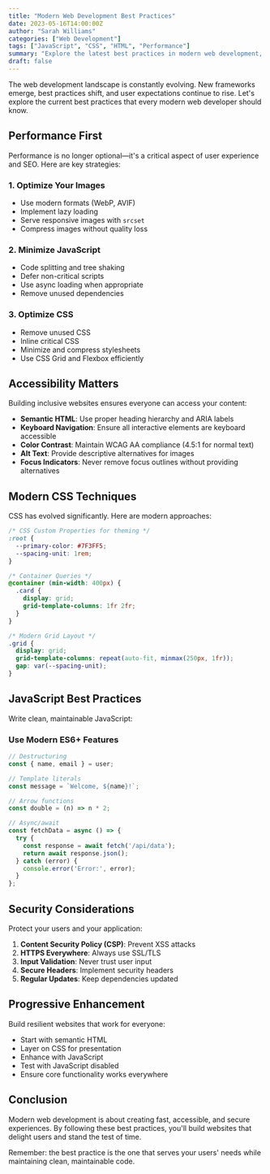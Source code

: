 ```yaml
---
title: "Modern Web Development Best Practices"
date: 2023-05-16T14:00:00Z
author: "Sarah Williams"
categories: ["Web Development"]
tags: ["JavaScript", "CSS", "HTML", "Performance"]
summary: "Explore the latest best practices in modern web development, from performance optimization to accessibility."
draft: false
---
```


The web development landscape is constantly evolving. New frameworks emerge, best practices shift, and user expectations continue to rise. Let's explore the current best practices that every modern web developer should know.

## Performance First

Performance is no longer optional—it's a critical aspect of user experience and SEO. Here are key strategies:

### 1. Optimize Your Images
- Use modern formats (WebP, AVIF)
- Implement lazy loading
- Serve responsive images with `srcset`
- Compress images without quality loss

### 2. Minimize JavaScript
- Code splitting and tree shaking
- Defer non-critical scripts
- Use async loading when appropriate
- Remove unused dependencies

### 3. Optimize CSS
- Remove unused CSS
- Inline critical CSS
- Minimize and compress stylesheets
- Use CSS Grid and Flexbox efficiently

## Accessibility Matters

Building inclusive websites ensures everyone can access your content:

- **Semantic HTML**: Use proper heading hierarchy and ARIA labels
- **Keyboard Navigation**: Ensure all interactive elements are keyboard accessible
- **Color Contrast**: Maintain WCAG AA compliance (4.5:1 for normal text)
- **Alt Text**: Provide descriptive alternatives for images
- **Focus Indicators**: Never remove focus outlines without providing alternatives

## Modern CSS Techniques

CSS has evolved significantly. Here are modern approaches:

```css
/* CSS Custom Properties for theming */
:root {
  --primary-color: #7F3FF5;
  --spacing-unit: 1rem;
}

/* Container Queries */
@container (min-width: 400px) {
  .card {
    display: grid;
    grid-template-columns: 1fr 2fr;
  }
}

/* Modern Grid Layout */
.grid {
  display: grid;
  grid-template-columns: repeat(auto-fit, minmax(250px, 1fr));
  gap: var(--spacing-unit);
}
```

## JavaScript Best Practices

Write clean, maintainable JavaScript:

### Use Modern ES6+ Features
```javascript
// Destructuring
const { name, email } = user;

// Template literals
const message = `Welcome, ${name}!`;

// Arrow functions
const double = (n) => n * 2;

// Async/await
const fetchData = async () => {
  try {
    const response = await fetch('/api/data');
    return await response.json();
  } catch (error) {
    console.error('Error:', error);
  }
};
```

## Security Considerations

Protect your users and your application:

1. **Content Security Policy (CSP)**: Prevent XSS attacks
2. **HTTPS Everywhere**: Always use SSL/TLS
3. **Input Validation**: Never trust user input
4. **Secure Headers**: Implement security headers
5. **Regular Updates**: Keep dependencies updated

## Progressive Enhancement

Build resilient websites that work for everyone:

- Start with semantic HTML
- Layer on CSS for presentation
- Enhance with JavaScript
- Test with JavaScript disabled
- Ensure core functionality works everywhere

## Conclusion

Modern web development is about creating fast, accessible, and secure experiences. By following these best practices, you'll build websites that delight users and stand the test of time.

Remember: the best practice is the one that serves your users' needs while maintaining clean, maintainable code.